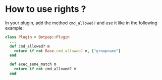 # How to use rights ?

In your plugin, add the method ``cmd_allowed?`` and use it like in the following example:

```ruby
class Plugin < Botpop::Plugin
  ...
  def cmd_allowed? m
    return if not Base.cmd_allowed? m, ["groupname"]
  end

  def exec_some_match m
    return if not cmd_allowed? m
  end
```
